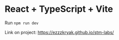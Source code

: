 # React + TypeScript + Vite

Run `npm run dev`

Link on project: https://ezzzkryak.github.io/stm-labs/
